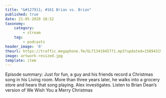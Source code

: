 ```yaml
---
title: "&#127911; #161 Brian vs. Brian"
published: true
date: 21-05-2020 18:52
taxonomy:
    category:
        - stream
    tag:
        - podcasts
header_image: '0'
theurl: https://traffic.megaphone.fm/GLT1341945771.mp3?updated=1589431995
image: artwork-resized.jpg
template: item
--- 
```

Episode summary: Just for fun, a guy and his friends record a Christmas song in his Living room. More than three years later, he walks into a grocery store and hears that song playing. Alex investigates. Listen to Brian Dean’s version of We Wish You a Merry Christmas
